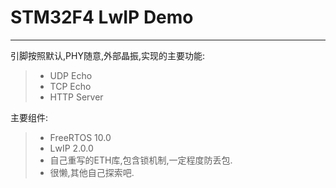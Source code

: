 # STM32F4 LwIP Demo

------

引脚按照默认,PHY随意,外部晶振,实现的主要功能:

> * UDP Echo
> * TCP Echo
> * HTTP Server

主要组件:

> * FreeRTOS 10.0
> * LwIP 2.0.0
> * 自己重写的ETH库,包含锁机制,一定程度防丢包.
> * 很懒,其他自己探索吧.